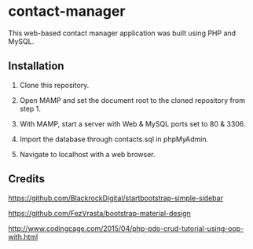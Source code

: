 # contact-manager
This web-based contact manager application was built using PHP and MySQL.

## Installation
1. Clone this repository.

2. Open MAMP and set the document root to the cloned repository from step 1.

3. With MAMP, start a server with Web & MySQL ports set to 80 & 3306.

4. Import the database through contacts.sql in phpMyAdmin.
5. Navigate to localhost with a web browser.

## Credits
https://github.com/BlackrockDigital/startbootstrap-simple-sidebar

https://github.com/FezVrasta/bootstrap-material-design

http://www.codingcage.com/2015/04/php-pdo-crud-tutorial-using-oop-with.html
